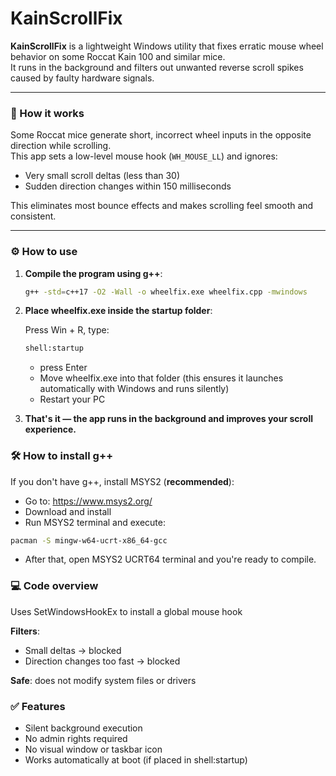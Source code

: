# KainScrollFix
**KainScrollFix** is a lightweight Windows utility that fixes erratic mouse wheel behavior on some Roccat Kain 100 and similar mice.  
It runs in the background and filters out unwanted reverse scroll spikes caused by faulty hardware signals.

---

### 🧠 How it works

Some Roccat mice generate short, incorrect wheel inputs in the opposite direction while scrolling.  
This app sets a low-level mouse hook (`WH_MOUSE_LL`) and ignores:

- Very small scroll deltas (less than 30)
- Sudden direction changes within 150 milliseconds

This eliminates most bounce effects and makes scrolling feel smooth and consistent.

---

### ⚙️ How to use

1. **Compile the program using g++**:
   ```bash
   g++ -std=c++17 -O2 -Wall -o wheelfix.exe wheelfix.cpp -mwindows
2. **Place wheelfix.exe inside the startup folder**:

   Press Win + R, type:
   ```bash
   shell:startup 
   ```
   - press Enter
   - Move wheelfix.exe into that folder (this ensures it launches automatically with Windows and runs silently)
   - Restart your PC

3. **That's it — the app runs in the background and improves your scroll experience.**

### 🛠️ How to install g++
If you don't have g++, install MSYS2 (**recommended**):
- Go to: https://www.msys2.org/
- Download and install
- Run MSYS2 terminal and execute:
```bash
pacman -S mingw-w64-ucrt-x86_64-gcc
```
- After that, open MSYS2 UCRT64 terminal and you're ready to compile.

### 💻 Code overview
Uses SetWindowsHookEx to install a global mouse hook

**Filters**:

- Small deltas → blocked
- Direction changes too fast → blocked
  
**Safe**: does not modify system files or drivers

### ✅ Features
- Silent background execution
- No admin rights required
- No visual window or taskbar icon
- Works automatically at boot (if placed in shell:startup)
